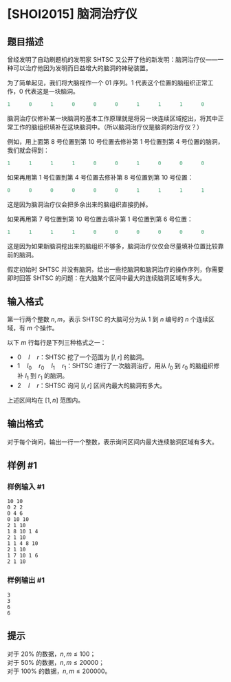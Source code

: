 # [SHOI2015] 脑洞治疗仪

## 题目描述

曾经发明了自动刷题机的发明家 SHTSC 又公开了他的新发明：脑洞治疗仪——一种可以治疗他因为发明而日益增大的脑洞的神秘装置。

为了简单起见，我们将大脑视作一个 01 序列。$1$ 代表这个位置的脑组织正常工作，$0$ 代表这是一块脑洞。

```cpp
1      0      1      0      0      0      1      1      1      0
```

脑洞治疗仪修补某一块脑洞的基本工作原理就是将另一块连续区域挖出，将其中正常工作的脑组织填补在这块脑洞中。（所以脑洞治疗仪是脑洞的治疗仪？）

例如，用上面第 $8$ 号位置到第 $10$ 号位置去修补第 $1$ 号位置到第 $4$ 号位置的脑洞，我们就会得到：

```cpp
1      1      1      1      0      0      1      0      0      0
```

如果再用第 $1$ 号位置到第 $4$ 号位置去修补第 $8$ 号位置到第 $10$ 号位置：

```cpp
0      0      0      0      0      0      1      1      1      1
```

这是因为脑洞治疗仪会把多余出来的脑组织直接扔掉。

如果再用第 $7$ 号位置到第 $10$ 号位置去填补第 $1$ 号位置到第 $6$ 号位置：

```cpp
1      1      1      1      0      0      0      0      0      0
```

这是因为如果新脑洞挖出来的脑组织不够多，脑洞治疗仪仅会尽量填补位置比较靠前的脑洞。

假定初始时 SHTSC 并没有脑洞，给出一些挖脑洞和脑洞治疗的操作序列，你需要即时回答 SHTSC 的问题：在大脑某个区间中最大的连续脑洞区域有多大。

## 输入格式

第一行两个整数 $n,m$，表示 SHTSC 的大脑可分为从 $1$ 到 $n$ 编号的 $n$ 个连续区域，有 $m$ 个操作。

以下 $m$ 行每行是下列三种格式之一：
* $0\quad l\quad r$：SHTSC 挖了一个范围为 $[l, r]$ 的脑洞。
* $1\quad l_0\quad r_0\quad l_1\quad r_1$：SHTSC 进行了一次脑洞治疗，用从 $l_0$ 到 $r_0$ 的脑组织修补 $l_1$ 到 $r_1$ 的脑洞。
* $2\quad l\quad r$：SHTSC 询问 $[l, r]$ 区间内最大的脑洞有多大。

上述区间均在 $[1, n]$ 范围内。

## 输出格式

对于每个询问，输出一行一个整数，表示询问区间内最大连续脑洞区域有多大。

## 样例 #1

### 样例输入 #1
```
10 10
0 2 2
0 4 6
0 10 10
2 1 10
1 8 10 1 4
2 1 10
1 1 4 8 10
2 1 10
1 7 10 1 6
2 1 10
```

### 样例输出 #1

```
3
3
6
6
```

## 提示

对于 $20\%$ 的数据，$n, m \leq 100$；  
对于 $50\%$ 的数据，$n, m \leq 20000$；  
对于 $100\%$ 的数据，$n, m \leq 200000$。
